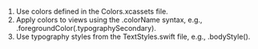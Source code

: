 1. Use colors defined in the Colors.xcassets file.  
2. Apply colors to views using the .colorName syntax, e.g., .foregroundColor(.typographySecondary).  
3. Use typography styles from the TextStyles.swift file, e.g., .bodyStyle().
